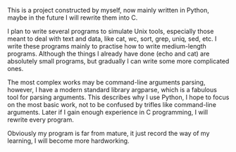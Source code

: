 This is a project constructed by myself, now mainly written in Python, maybe in the future I will rewrite them into C.


I plan to write several programs to simulate Unix tools, especially those meant to deal with text and data, like cat, wc, sort, grep, uniq, sed, etc. I write these programs mainly to practise how to write medium-length programs. Although the things I already have done (echo and cat) are absolutely small programs, but gradually I can write some more complicated ones.


The most complex works may be command-line arguments parsing, however, I have a modern standard library argparse, which is a fabulous tool for parsing arguments. This describes why I use Python, I hope to focus on the most basic work, not to be confused by trifles like command-line arguments. Later if I gain enough experience in C programming, I will rewrite every program.


Obviously my program is far from mature, it just record the way of my learning, I will become more hardworking.
